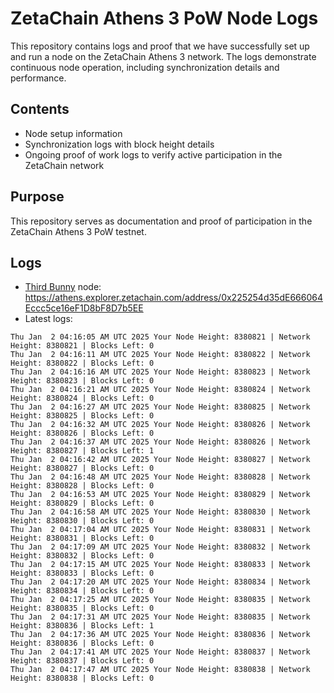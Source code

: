 # ZetaChain Athens 3 PoW Node Logs
This repository contains logs and proof that we have successfully set up and run a node on the ZetaChain Athens 3 network. The logs demonstrate continuous node operation, including synchronization details and performance.

## Contents
- Node setup information
- Synchronization logs with block height details
- Ongoing proof of work logs to verify active participation in the ZetaChain network

## Purpose
This repository serves as documentation and proof of participation in the ZetaChain Athens 3 PoW testnet.

## Logs

- [Third Bunny](https://thirdbunny.xyz/) node: https://athens.explorer.zetachain.com/address/0x225254d35dE666064Eccc5ce16eF1D8bF8D7b5EE
- Latest logs:
```
Thu Jan  2 04:16:05 AM UTC 2025 Your Node Height: 8380821 | Network Height: 8380821 | Blocks Left: 0
Thu Jan  2 04:16:11 AM UTC 2025 Your Node Height: 8380822 | Network Height: 8380822 | Blocks Left: 0
Thu Jan  2 04:16:16 AM UTC 2025 Your Node Height: 8380823 | Network Height: 8380823 | Blocks Left: 0
Thu Jan  2 04:16:21 AM UTC 2025 Your Node Height: 8380824 | Network Height: 8380824 | Blocks Left: 0
Thu Jan  2 04:16:27 AM UTC 2025 Your Node Height: 8380825 | Network Height: 8380825 | Blocks Left: 0
Thu Jan  2 04:16:32 AM UTC 2025 Your Node Height: 8380826 | Network Height: 8380826 | Blocks Left: 0
Thu Jan  2 04:16:37 AM UTC 2025 Your Node Height: 8380826 | Network Height: 8380827 | Blocks Left: 1
Thu Jan  2 04:16:42 AM UTC 2025 Your Node Height: 8380827 | Network Height: 8380827 | Blocks Left: 0
Thu Jan  2 04:16:48 AM UTC 2025 Your Node Height: 8380828 | Network Height: 8380828 | Blocks Left: 0
Thu Jan  2 04:16:53 AM UTC 2025 Your Node Height: 8380829 | Network Height: 8380829 | Blocks Left: 0
Thu Jan  2 04:16:58 AM UTC 2025 Your Node Height: 8380830 | Network Height: 8380830 | Blocks Left: 0
Thu Jan  2 04:17:04 AM UTC 2025 Your Node Height: 8380831 | Network Height: 8380831 | Blocks Left: 0
Thu Jan  2 04:17:09 AM UTC 2025 Your Node Height: 8380832 | Network Height: 8380832 | Blocks Left: 0
Thu Jan  2 04:17:15 AM UTC 2025 Your Node Height: 8380833 | Network Height: 8380833 | Blocks Left: 0
Thu Jan  2 04:17:20 AM UTC 2025 Your Node Height: 8380834 | Network Height: 8380834 | Blocks Left: 0
Thu Jan  2 04:17:25 AM UTC 2025 Your Node Height: 8380835 | Network Height: 8380835 | Blocks Left: 0
Thu Jan  2 04:17:31 AM UTC 2025 Your Node Height: 8380835 | Network Height: 8380836 | Blocks Left: 1
Thu Jan  2 04:17:36 AM UTC 2025 Your Node Height: 8380836 | Network Height: 8380836 | Blocks Left: 0
Thu Jan  2 04:17:41 AM UTC 2025 Your Node Height: 8380837 | Network Height: 8380837 | Blocks Left: 0
Thu Jan  2 04:17:47 AM UTC 2025 Your Node Height: 8380838 | Network Height: 8380838 | Blocks Left: 0
```
